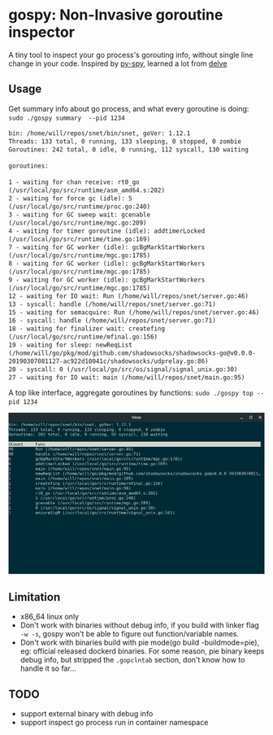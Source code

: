 # gospy: Non-Invasive goroutine inspector

A tiny tool to inspect your go process's gorouting info, without single line change in your code. Inspired by [py-spy](https://github.com/benfred/py-spy),
learned a lot from [delve](https://github.com/go-delve/delve)


## Usage

Get summary info about go process, and what every goroutine is doing:  `sudo ./gospy summary  --pid 1234`

    bin: /home/will/repos/snet/bin/snet, goVer: 1.12.1
    Threads: 133 total, 0 running, 133 sleeping, 0 stopped, 0 zombie
    Goroutines: 242 total, 0 idle, 0 running, 112 syscall, 130 waiting

    goroutines:

    1 - waiting for chan receive: rt0_go (/usr/local/go/src/runtime/asm_amd64.s:202) 
    2 - waiting for force gc (idle): 5 (/usr/local/go/src/runtime/proc.go:240) 
    3 - waiting for GC sweep wait: gcenable (/usr/local/go/src/runtime/mgc.go:209) 
    4 - waiting for timer goroutine (idle): addtimerLocked (/usr/local/go/src/runtime/time.go:169) 
    7 - waiting for GC worker (idle): gcBgMarkStartWorkers (/usr/local/go/src/runtime/mgc.go:1785) 
    8 - waiting for GC worker (idle): gcBgMarkStartWorkers (/usr/local/go/src/runtime/mgc.go:1785) 
    9 - waiting for GC worker (idle): gcBgMarkStartWorkers (/usr/local/go/src/runtime/mgc.go:1785) 
    12 - waiting for IO wait: Run (/home/will/repos/snet/server.go:46) 
    13 - syscall: handle (/home/will/repos/snet/server.go:71) 
    15 - waiting for semacquire: Run (/home/will/repos/snet/server.go:46) 
    16 - syscall: handle (/home/will/repos/snet/server.go:71) 
    18 - waiting for finalizer wait: createfing (/usr/local/go/src/runtime/mfinal.go:156) 
    19 - waiting for sleep: newReqList (/home/will/go/pkg/mod/github.com/shadowsocks/shadowsocks-go@v0.0.0-20190307081127-ac922d10041c/shadowsocks/udprelay.go:86) 
    20 - syscall: 0 (/usr/local/go/src/os/signal/signal_unix.go:30) 
    27 - waiting for IO wait: main (/home/will/repos/snet/main.go:95) 


A top like interface, aggregate goroutines by functions: `sudo ./gospy top --pid 1234`


![top](images/top.png)


## Limitation

- x86_64 linux only
- Don't work with binaries without debug info, if you build with linker flag `-w -s`, gospy won't be able to figure out function/variable names. 
- Don't work with binaries build with pie mode(go build -buildmode=pie), eg: official released dockerd binaries. For some reason, pie binary keeps debug info, but stripped
 the `.gopclntab` section, don't know how to handle it so far...


## TODO

- support external binary with debug info
- support inspect go process run in container namespace
